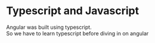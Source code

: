 # Typescript and Javascript

Angular was built using typescript.  
So we have to learn typescript before diving in on angular